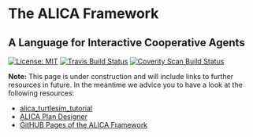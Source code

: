 # The ALICA Framework

## A Language for Interactive Cooperative Agents

[![License: MIT](https://img.shields.io/badge/License-MIT-brightgreen.svg)](https://opensource.org/licenses/MIT) [![Travis Build Status](https://app.travis-ci.com/rapyuta-robotics/alica.svg?branch=rr_devel)](https://app.travis-ci.com/github/rapyuta-robotics/alica) [![Coverity Scan Build Status](https://scan.coverity.com/projects/rapyuta-robotics-alica/badge.svg)](https://scan.coverity.com/projects/rapyuta-robotics-alica)

**Note:** This page is under construction and will include links to further resources in future. In the meantime we advice you to have a look at the following resources:

* [alica_turtlesim_tutorial](https://github.com/rapyuta-robotics/alica/tree/rr-devel/supplementary/alica_ros_turtlesim)
* [ALICA Plan Designer](https://github.com/rapyuta-robotics/alica/tree/rr-devel/supplementary/alica_designer_runtime)
* [GitHUB Pages of the ALICA Framework](https://rapyuta-robotics.github.io/alica/)
